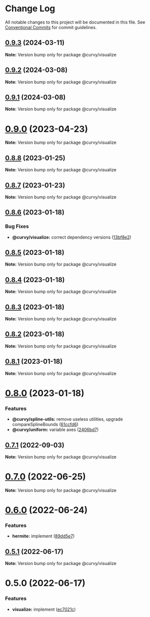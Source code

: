 # Change Log

All notable changes to this project will be documented in this file.
See [Conventional Commits](https://conventionalcommits.org) for commit guidelines.

## [0.9.3](https://github.com/tkofh/curvy/compare/@curvy/visualize@0.9.2...@curvy/visualize@0.9.3) (2024-03-11)

**Note:** Version bump only for package @curvy/visualize





## [0.9.2](https://github.com/tkofh/curvy/compare/@curvy/visualize@0.9.1...@curvy/visualize@0.9.2) (2024-03-08)

**Note:** Version bump only for package @curvy/visualize





## [0.9.1](https://github.com/tkofh/curvy/compare/@curvy/visualize@0.9.0...@curvy/visualize@0.9.1) (2024-03-08)

**Note:** Version bump only for package @curvy/visualize





# [0.9.0](https://github.com/tkofh/curvy/compare/@curvy/visualize@0.8.8...@curvy/visualize@0.9.0) (2023-04-23)

**Note:** Version bump only for package @curvy/visualize

## [0.8.8](https://github.com/tkofh/curvy/compare/@curvy/visualize@0.8.7...@curvy/visualize@0.8.8) (2023-01-25)

**Note:** Version bump only for package @curvy/visualize

## [0.8.7](https://github.com/tkofh/curvy/compare/@curvy/visualize@0.8.6...@curvy/visualize@0.8.7) (2023-01-23)

**Note:** Version bump only for package @curvy/visualize

## [0.8.6](https://github.com/tkofh/curvy/compare/@curvy/visualize@0.8.5...@curvy/visualize@0.8.6) (2023-01-18)

### Bug Fixes

- **@curvy/visualize:** correct dependency versions ([13bf8e2](https://github.com/tkofh/curvy/commit/13bf8e229a948f5acc094e3341575adaf2cab8a0))

## [0.8.5](https://github.com/tkofh/curvy/compare/@curvy/visualize@0.8.4...@curvy/visualize@0.8.5) (2023-01-18)

**Note:** Version bump only for package @curvy/visualize

## [0.8.4](https://github.com/tkofh/curvy/compare/@curvy/visualize@0.8.3...@curvy/visualize@0.8.4) (2023-01-18)

**Note:** Version bump only for package @curvy/visualize

## [0.8.3](https://github.com/tkofh/curvy/compare/@curvy/visualize@0.8.2...@curvy/visualize@0.8.3) (2023-01-18)

**Note:** Version bump only for package @curvy/visualize

## [0.8.2](https://github.com/tkofh/curvy/compare/@curvy/visualize@0.8.1...@curvy/visualize@0.8.2) (2023-01-18)

**Note:** Version bump only for package @curvy/visualize

## [0.8.1](https://github.com/tkofh/curvy/compare/@curvy/visualize@0.8.0...@curvy/visualize@0.8.1) (2023-01-18)

**Note:** Version bump only for package @curvy/visualize

# [0.8.0](https://github.com/tkofh/curvy/compare/@curvy/visualize@0.7.1...@curvy/visualize@0.8.0) (2023-01-18)

### Features

- **@curvy/spline-utils:** remove useless utilities, upgrade compareSplineBounds ([61ccfd6](https://github.com/tkofh/curvy/commit/61ccfd6f143ca3de1f6aa4c09c15256427dab257))
- **@curvy/uniform:** variable axes ([2406bd7](https://github.com/tkofh/curvy/commit/2406bd7176bf393b8f8bd04a7f14ca5c2a7f42eb))

## [0.7.1](https://github.com/tkofh/curvy/compare/@curvy/visualize@0.7.0...@curvy/visualize@0.7.1) (2022-09-03)

**Note:** Version bump only for package @curvy/visualize

# [0.7.0](https://github.com/tkofh/curvy/compare/@curvy/visualize@0.6.0...@curvy/visualize@0.7.0) (2022-06-25)

**Note:** Version bump only for package @curvy/visualize

# [0.6.0](https://github.com/tkofh/curvy/compare/@curvy/visualize@0.5.1...@curvy/visualize@0.6.0) (2022-06-24)

### Features

- **hermite:** implement ([89dd5e7](https://github.com/tkofh/curvy/commit/89dd5e763dbfd61a3063e944188b572fe8607083))

## [0.5.1](https://github.com/tkofh/curvy/compare/@curvy/visualize@0.5.0...@curvy/visualize@0.5.1) (2022-06-17)

**Note:** Version bump only for package @curvy/visualize

# 0.5.0 (2022-06-17)

### Features

- **visualize:** implement ([ec7021c](https://github.com/tkofh/curvy/commit/ec7021c6dbf85bb7351c6b22c7ce22b971bf0bff))
